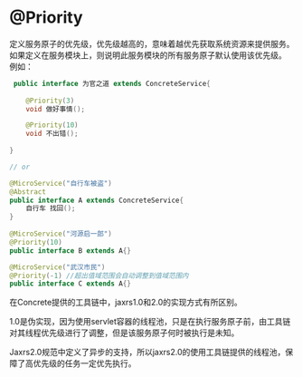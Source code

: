# @Priority

定义服务原子的优先级，优先级越高的，意味着越优先获取系统资源来提供服务。如果定义在服务模块上，则说明此服务模块的所有服务原子默认使用该优先级。
例如：

```java
 public interface 为官之道 extends ConcreteService{   
    
    @Priority(3)
    void 做好事情();

    @Priority(10)
    void 不出错();
    
}

// or

@MicroService("自行车被盗")
@Abstract
public interface A extends ConcreteService{
    自行车 找回();
}
    
@MicroService("河源启一郎")
@Priority(10)
public interface B extends A{}

@MicroService("武汉市民")
@Priority(-1) //超出值域范围会自动调整到值域范围内
public interface C extends A{}
```

在Concrete提供的工具链中，jaxrs1.0和2.0的实现方式有所区别。

1.0是伪实现，因为使用servlet容器的线程池，只是在执行服务原子前，由工具链对其线程优先级进行了调整，但是该服务原子何时被执行是未知。

Jaxrs2.0规范中定义了异步的支持，所以jaxrs2.0的使用工具链提供的线程池，保障了高优先级的任务一定优先执行。